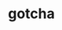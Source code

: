 ---
title: "gotcha"
layout: cache
categories: [package, v0.18.1]
meta: {"versions": ["1.0.3"], "compilers": ["gcc@=7.5.0"], "oss": ["ubuntu18.04"], "platforms": ["linux"], "targets": ["x86_64"], "stacks": ["data-vis-sdk", "e4s", "root"], "num_specs": 2, "num_specs_by_stack": {"root": 2, "e4s": 1, "data-vis-sdk": 1}}
spec_details: [{"hash": "damx4kj74alal2i4bkw4f23rjxpisbg3", "compiler": "gcc@=7.5.0", "versions": ["1.0.3"], "os": "ubuntu18.04", "platform": "linux", "target": "x86_64", "variants": ["build_type=RelWithDebInfo", "~ipo", "~test"], "stacks": ["root", "e4s"], "size": "-", "tarball": "https://binaries.spack.io/releases/v0.18.1/build_cache/linux-ubuntu18.04-x86_64/gcc-7.5.0/gotcha-1.0.3/linux-ubuntu18.04-x86_64-gcc-7.5.0-gotcha-1.0.3-damx4kj74alal2i4bkw4f23rjxpisbg3.spack"}, {"hash": "wf3yl6wshuxabdjelzklddlftfrfolph", "compiler": "gcc@=7.5.0", "versions": ["1.0.3"], "os": "ubuntu18.04", "platform": "linux", "target": "x86_64", "variants": ["build_type=RelWithDebInfo", "~ipo", "~test"], "stacks": ["data-vis-sdk", "root"], "size": "-", "tarball": "https://binaries.spack.io/releases/v0.18.1/build_cache/linux-ubuntu18.04-x86_64/gcc-7.5.0/gotcha-1.0.3/linux-ubuntu18.04-x86_64-gcc-7.5.0-gotcha-1.0.3-wf3yl6wshuxabdjelzklddlftfrfolph.spack"}]
---